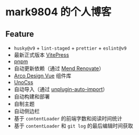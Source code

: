 # mark9804 的个人博客

## Feature

- `husky@v9` + `lint-staged` + `prettier` + `eslint@v9`
- 最新正式版本 [VitePress](https://vitepress.vuejs.org/)
- [pnpm](https://pnpm.io/)
- 自动更新依赖（通过 [Mend Renovate](https://www.mend.io/renovate-free/)）
- [Arco Design Vue](https://arco.design/vue/) 组件库
- [UnoCss](https://unocss.dev/)
- 自动导入（通过 [unplugin-auto-import](https://github.com/unplugin/unplugin-auto-import#readme)）
- 自动构建和部署
- 自制主题
- 自动侧边栏
- 基于 `contentLoader` 的前端字数和阅读时间统计
- 基于 `contentLoader` 和 `git log` 的最后编辑时间获取

